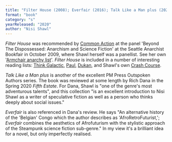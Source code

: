 ```yaml
---
title: "Filter House (2008); Everfair (2016); Talk Like a Man plus (2020)"
format: "book"
category: "s"
yearReleased: "2020"
author: "Nisi Shawl"
---
```

_Filter House_ was recommended by <a href="http://nwsfsnews.blogspot.com/2009/10/i-wanna-read-sf-anarchy.html"> Common Action</a> at the panel 'Beyond The Dispossessed: Anarchism and Science  Fiction' at the Seattle Anarchist Bookfair in October 2009, where Shawl herself  was a panellist. See her own '<a href="http://nisi-la.livejournal.com/17054.html">Armchair  anarchy list</a>'. _Filter House_ is included in a number of  interesting reading lists: <a href="https://thinkgalactic.org/reading-lists/by-author/">Think Galactic</a>, <a href="https://www.bustle.com/articles/112286-11-sci-fi-books-every-woman-should-read"> Paul</a>, <a href="http://invisibleuniversedoc.com/wp-content/uploads/2016/01/IU_BSF_lit_2015_3000.jpg"> Dukan</a>, and Shawl's own <a href="http://www.fantasticstoriesoftheimagination.com/a-crash-course-in-the-history-of-black-science-fiction/"> Crash Course</a>.

_Talk Like a Man plus_ is another of the excellent PM Press Outspoken Authors series. The book was reviewed at some length by Rich Dana in the Spring 2020 _Fifth Estate_. For Dana, Shawl is "one of the genre's most adventurous talents", and this collection "is an excellent introduction to Nisi Shawl as a writer of speculative fiction as well as a person who thinks deeply about social issues."

_Everfair_ is also referenced in Dana's review. He says "An alternative history of the 'Belgian' Congo which the author describes as 'AfroRetroFuturist,'; _Everfair_ combines the aesthetics of Afrofuturism with the stylistic approach of the Steampunk science fiction sub-genre." In my view it's a brilliant idea for a novel, but only imperfectly realised. 
